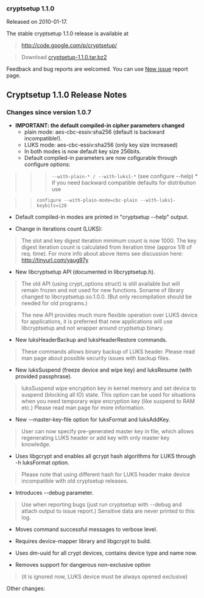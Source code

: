 ### cryptsetup 1.1.0 ###
Released on 2010-01-17.

The stable cryptsetup 1.1.0 release is available at

> http://code.google.com/p/cryptsetup/

> Download [cryptsetup-1.1.0.tar.bz2](http://cryptsetup.googlecode.com/files/cryptsetup-1.1.0.tar.bz2)

Feedback and bug reports are welcomed. You can use  [New issue](http://code.google.com/p/cryptsetup/issues/entry) report page.

## Cryptsetup 1.1.0 Release Notes ##

### Changes since version 1.0.7 ###

  * **IMPORTANT: the default compiled-in cipher parameters changed**
    * plain mode: aes-cbc-essiv:sha256 (default is backward incompatible!).
    * LUKS mode: aes-cbc-essiv:sha256 (only key size increased)
    * In both modes is now default key size 256bits.
    * Default compiled-in parameters are now cofigurable through configure options:
> > > ` --with-plain-* / --with-luks1-* ` (see configure --help)
    * If you need backward compatible defaults for distribution use

> > ` configure --with-plain-mode=cbc-plain --with-luks1-keybits=128 `

  * Default compiled-in modes are printed in "cryptsetup --help" output.

  * Change in iterations count (LUKS):

> The slot and key digest iteration minimum count is now 1000.
> The key digest iteration count is calculated from iteration time (approx 1/8 of req. time).
> For more info about above items see discussion here: http://tinyurl.com/yaug97y

  * New libcryptsetup API (documented in libcryptsetup.h).

> The old API (using crypt\_options struct) is still available but will remain
> frozen and not used for new functions.
> Soname of library changed to libcryptsetup.so.1.0.0.
> (But only recompilation should be needed for old programs.)

> The new API provides much more flexible operation over LUKS device for
> applications, it is preferred that new applications will use libcryptsetup
> and not wrapper around cryptsetup binary.

  * New luksHeaderBackup and luksHeaderRestore commands.

> These commands allows binary backup of LUKS header.
> Please read man page about possible security issues with backup files.

  * New luksSuspend (freeze device and wipe key) and luksResume (with provided passphrase).

> luksSuspend wipe encryption key in kernel memory and set device to suspend
> (blocking all IO) state. This option can be used for situations when you need
> temporary wipe encryption key (like suspend to RAM etc.)
> Please read man page for more information.

  * New --master-key-file option for luksFormat and luksAddKey.

> User can now specify pre-generated master key in file, which allows regenerating
> LUKS header or add key with only master key knowledge.

  * Uses libgcrypt and enables all gcrypt hash algorithms for LUKS through -h luksFormat option.

> Please note that using different hash for LUKS header make device incompatible with
> old cryptsetup releases.

  * Introduces --debug parameter.

> Use when reporting bugs (just run cryptsetup with --debug and attach output
> to issue report.) Sensitive data are never printed to this log.

  * Moves command successful messages to verbose level.

  * Requires device-mapper library and libgcrypt to build.

  * Uses dm-uuid for all crypt devices, contains device type and name now.

  * Removes support for dangerous non-exclusive option
> (it is ignored now, LUKS device must be always opened exclusive)

Other changes:

